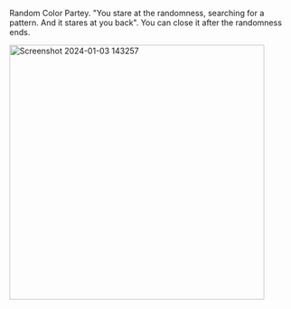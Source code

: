 Random Color Partey.
"You stare at the randomness, searching for a pattern. And it stares at you back".
You can close it after the randomness ends.

<img width="451" alt="Screenshot 2024-01-03 143257" src="https://github.com/suarezmanuel/Random/assets/146821569/f79b7ccd-5cdd-43f5-8750-87ff84ab79be">
